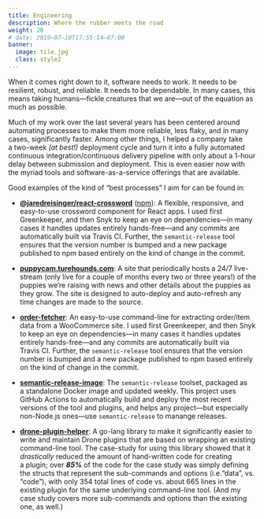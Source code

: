 ```yaml
---
title: Engineering
description: Where the rubber meets the road
weight: 20
# date: 2019–07–10T17:55:14–07:00
banner:
  image: tile.jpg
  class: style2
---
```


When it comes right down to it, software needs to work. It needs to be resilient, robust, and reliable. It needs to be dependable. In many cases, this means taking humans—fickle creatures that we are—out of the equation as much as possible.

Much of my work over the last several years has been centered around automating processes to make them more reliable, less flaky, and in many cases, significantly faster. Among other things, I helped a company take a two-week _(at best!)_ deployment cycle and turn it into a fully automated continuous integration/continuous delivery pipeline with only about a 1-hour delay between submission and deployment. This is even easier now with the myriad tools and software-as-a-service offerings that are available.

Good examples of the kind of “best processes” I aim for can be found in:

- [**@jaredreisinger/react-crossword**](https://github.com/JaredReisinger/react-crossword) ([npm](https://www.npmjs.com/package/@jaredreisinger/react-crossword)): A flexible, responsive, and easy-to-use crossword component for React apps. I used first Greenkeeper, and then Snyk to keep an eye on dependencies—in many cases it handles updates entirely hands-free—and any commits are automatically built via Travis CI. Further, the `semantic-release` tool ensures that the version number is bumped and a new package published to npm based entirely on the kind of change in the commit.

- [**puppycam.turehounds.com**](https://github.com/JaredReisinger/puppycam.turehounds.com): A site that periodically hosts a 24/7 live-stream (only live for a couple of months every two or three years!) of the puppies we’re raising with news and other details about the puppies as they grow. The site is designed to auto-deploy and auto-refresh any time changes are made to the source.

- [**order-fetcher**](https://github.com/JaredReisinger/order-fetcher): An easy-to-use command-line for extracting order/item data from a WooCommerce site. I used first Greenkeeper, and then Snyk to keep an eye on dependencies—in many cases it handles updates entirely hands-free—and any commits are automatically built via Travis CI. Further, the `semantic-release` tool ensures that the version number is bumped and a new package published to npm based entirely on the kind of change in the commit.

- [**semantic-release-image**](https://github.com/JaredReisinger/semantic-release-image): The `semantic-release` toolset, packaged as a standalone Docker image and updated weekly. This project uses GitHub Actions to automatically build and deploy the most recent versions of the tool and plugins, and helps any project—but especially non-Node.js ones—use `semantic-release` to manange releases.

- [**drone-plugin-helper**](https://github.com/JaredReisinger/drone-plugin-helper): A go-lang library to make it significantly easier to write and maintain Drone plugins that are based on wrapping an existing command-line tool. The case-study for using this library showed that it _drastically_ reduced the amount of hand-written code for creating a plugin; over _**85%**_ of the code for the case study was simply defining the structs that represent the sub-commands and options (i.e.“data”, vs. “code”), with only 354 total lines of code vs. about 665 lines in the existing plugin for the same underlying command-line tool. (And my case study covers more sub-commands and options than the existing one, as well.)
